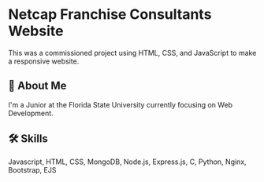 
# Netcap Franchise Consultants Website

This was a commissioned project using HTML, CSS, and JavaScript to make a responsive website.


## 🚀 About Me
I'm a Junior at the Florida State University currently focusing on Web Development.


## 🛠 Skills
Javascript, HTML, CSS, MongoDB, Node.js, Express.js, C, Python, Nginx, Bootstrap, EJS

